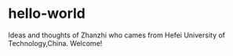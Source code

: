 # hello-world
Ideas and thoughts of Zhanzhi who cames from Hefei University of Technology,China. Welcome!
